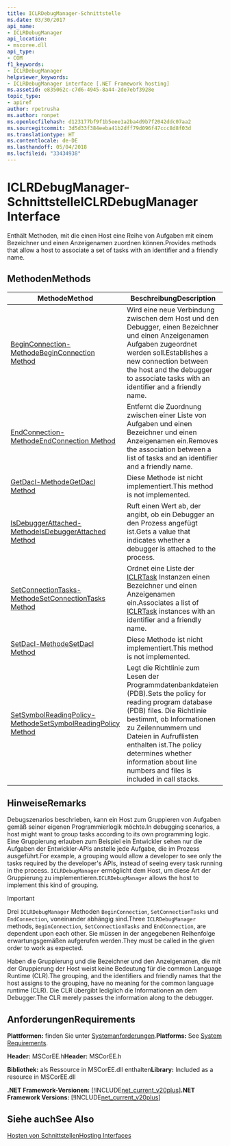 ```yaml
---
title: ICLRDebugManager-Schnittstelle
ms.date: 03/30/2017
api_name:
- ICLRDebugManager
api_location:
- mscoree.dll
api_type:
- COM
f1_keywords:
- ICLRDebugManager
helpviewer_keywords:
- ICLRDebugManager interface [.NET Framework hosting]
ms.assetid: e835062c-c7d6-4945-8a44-2de7ebf3928e
topic_type:
- apiref
author: rpetrusha
ms.author: ronpet
ms.openlocfilehash: d123177bf9f1b5eee1a2ba4d9b7f2042ddc07aa2
ms.sourcegitcommit: 3d5d33f384eeba41b2dff79d096f47ccc8d8f03d
ms.translationtype: HT
ms.contentlocale: de-DE
ms.lasthandoff: 05/04/2018
ms.locfileid: "33434938"
---
```

# <a name="iclrdebugmanager-interface"></a><span data-ttu-id="2aec9-102">ICLRDebugManager-Schnittstelle</span><span class="sxs-lookup"><span data-stu-id="2aec9-102">ICLRDebugManager Interface</span></span>
<span data-ttu-id="2aec9-103">Enthält Methoden, mit die einen Host eine Reihe von Aufgaben mit einem Bezeichner und einen Anzeigenamen zuordnen können.</span><span class="sxs-lookup"><span data-stu-id="2aec9-103">Provides methods that allow a host to associate a set of tasks with an identifier and a friendly name.</span></span>  
  
## <a name="methods"></a><span data-ttu-id="2aec9-104">Methoden</span><span class="sxs-lookup"><span data-stu-id="2aec9-104">Methods</span></span>  
  
|<span data-ttu-id="2aec9-105">Methode</span><span class="sxs-lookup"><span data-stu-id="2aec9-105">Method</span></span>|<span data-ttu-id="2aec9-106">Beschreibung</span><span class="sxs-lookup"><span data-stu-id="2aec9-106">Description</span></span>|  
|------------|-----------------|  
|[<span data-ttu-id="2aec9-107">BeginConnection-Methode</span><span class="sxs-lookup"><span data-stu-id="2aec9-107">BeginConnection Method</span></span>](../../../../docs/framework/unmanaged-api/hosting/iclrdebugmanager-beginconnection-method.md)|<span data-ttu-id="2aec9-108">Wird eine neue Verbindung zwischen dem Host und den Debugger, einen Bezeichner und einen Anzeigenamen Aufgaben zugeordnet werden soll.</span><span class="sxs-lookup"><span data-stu-id="2aec9-108">Establishes a new connection between the host and the debugger to associate tasks with an identifier and a friendly name.</span></span>|  
|[<span data-ttu-id="2aec9-109">EndConnection-Methode</span><span class="sxs-lookup"><span data-stu-id="2aec9-109">EndConnection Method</span></span>](../../../../docs/framework/unmanaged-api/hosting/iclrdebugmanager-endconnection-method.md)|<span data-ttu-id="2aec9-110">Entfernt die Zuordnung zwischen einer Liste von Aufgaben und einen Bezeichner und einen Anzeigenamen ein.</span><span class="sxs-lookup"><span data-stu-id="2aec9-110">Removes the association between a list of tasks and an identifier and a friendly name.</span></span>|  
|[<span data-ttu-id="2aec9-111">GetDacl-Methode</span><span class="sxs-lookup"><span data-stu-id="2aec9-111">GetDacl Method</span></span>](../../../../docs/framework/unmanaged-api/hosting/iclrdebugmanager-getdacl-method.md)|<span data-ttu-id="2aec9-112">Diese Methode ist nicht implementiert.</span><span class="sxs-lookup"><span data-stu-id="2aec9-112">This method is not implemented.</span></span>|  
|[<span data-ttu-id="2aec9-113">IsDebuggerAttached-Methode</span><span class="sxs-lookup"><span data-stu-id="2aec9-113">IsDebuggerAttached Method</span></span>](../../../../docs/framework/unmanaged-api/hosting/iclrdebugmanager-isdebuggerattached-method.md)|<span data-ttu-id="2aec9-114">Ruft einen Wert ab, der angibt, ob ein Debugger an den Prozess angefügt ist.</span><span class="sxs-lookup"><span data-stu-id="2aec9-114">Gets a value that indicates whether a debugger is attached to the process.</span></span>|  
|[<span data-ttu-id="2aec9-115">SetConnectionTasks-Methode</span><span class="sxs-lookup"><span data-stu-id="2aec9-115">SetConnectionTasks Method</span></span>](../../../../docs/framework/unmanaged-api/hosting/iclrdebugmanager-setconnectiontasks-method.md)|<span data-ttu-id="2aec9-116">Ordnet eine Liste der [ICLRTask](../../../../docs/framework/unmanaged-api/hosting/iclrtask-interface.md) Instanzen einen Bezeichner und einen Anzeigenamen ein.</span><span class="sxs-lookup"><span data-stu-id="2aec9-116">Associates a list of [ICLRTask](../../../../docs/framework/unmanaged-api/hosting/iclrtask-interface.md) instances with an identifier and a friendly name.</span></span>|  
|[<span data-ttu-id="2aec9-117">SetDacl-Methode</span><span class="sxs-lookup"><span data-stu-id="2aec9-117">SetDacl Method</span></span>](../../../../docs/framework/unmanaged-api/hosting/iclrdebugmanager-setdacl-method.md)|<span data-ttu-id="2aec9-118">Diese Methode ist nicht implementiert.</span><span class="sxs-lookup"><span data-stu-id="2aec9-118">This method is not implemented.</span></span>|  
|[<span data-ttu-id="2aec9-119">SetSymbolReadingPolicy-Methode</span><span class="sxs-lookup"><span data-stu-id="2aec9-119">SetSymbolReadingPolicy Method</span></span>](../../../../docs/framework/unmanaged-api/hosting/iclrdebugmanager-setsymbolreadingpolicy-method.md)|<span data-ttu-id="2aec9-120">Legt die Richtlinie zum Lesen der Programmdatenbankdateien (PDB).</span><span class="sxs-lookup"><span data-stu-id="2aec9-120">Sets the policy for reading program database (PDB) files.</span></span> <span data-ttu-id="2aec9-121">Die Richtlinie bestimmt, ob Informationen zu Zeilennummern und Dateien in Aufruflisten enthalten ist.</span><span class="sxs-lookup"><span data-stu-id="2aec9-121">The policy determines whether information about line numbers and files is included in call stacks.</span></span>|  
  
## <a name="remarks"></a><span data-ttu-id="2aec9-122">Hinweise</span><span class="sxs-lookup"><span data-stu-id="2aec9-122">Remarks</span></span>  
 <span data-ttu-id="2aec9-123">Debugszenarios beschrieben, kann ein Host zum Gruppieren von Aufgaben gemäß seiner eigenen Programmierlogik möchte.</span><span class="sxs-lookup"><span data-stu-id="2aec9-123">In debugging scenarios, a host might want to group tasks according to its own programming logic.</span></span> <span data-ttu-id="2aec9-124">Eine Gruppierung erlauben zum Beispiel ein Entwickler sehen nur die Aufgaben der Entwickler-APIs anstelle jede Aufgabe, die im Prozess ausgeführt.</span><span class="sxs-lookup"><span data-stu-id="2aec9-124">For example, a grouping would allow a developer to see only the tasks required by the developer's APIs, instead of seeing every task running in the process.</span></span> <span data-ttu-id="2aec9-125">`ICLRDebugManager` ermöglicht dem Host, um diese Art der Gruppierung zu implementieren.</span><span class="sxs-lookup"><span data-stu-id="2aec9-125">`ICLRDebugManager` allows the host to implement this kind of grouping.</span></span>  
  
> [!IMPORTANT]
>  <span data-ttu-id="2aec9-126">Drei `ICLRDebugManager` Methoden `BeginConnection`, `SetConnectionTasks` und `EndConnection`, voneinander abhängig sind.</span><span class="sxs-lookup"><span data-stu-id="2aec9-126">Three `ICLRDebugManager` methods, `BeginConnection`, `SetConnectionTasks` and `EndConnection`, are dependent upon each other.</span></span> <span data-ttu-id="2aec9-127">Sie müssen in der angegebenen Reihenfolge erwartungsgemäßen aufgerufen werden.</span><span class="sxs-lookup"><span data-stu-id="2aec9-127">They must be called in the given order to work as expected.</span></span>  
  
 <span data-ttu-id="2aec9-128">Haben die Gruppierung und die Bezeichner und den Anzeigenamen, die mit der Gruppierung der Host weist keine Bedeutung für die common Language Runtime (CLR).</span><span class="sxs-lookup"><span data-stu-id="2aec9-128">The grouping, and the identifiers and friendly names that the host assigns to the grouping, have no meaning for the common language runtime (CLR).</span></span> <span data-ttu-id="2aec9-129">Die CLR übergibt lediglich die Informationen an dem Debugger.</span><span class="sxs-lookup"><span data-stu-id="2aec9-129">The CLR merely passes the information along to the debugger.</span></span>  
  
## <a name="requirements"></a><span data-ttu-id="2aec9-130">Anforderungen</span><span class="sxs-lookup"><span data-stu-id="2aec9-130">Requirements</span></span>  
 <span data-ttu-id="2aec9-131">**Plattformen:** finden Sie unter [Systemanforderungen](../../../../docs/framework/get-started/system-requirements.md).</span><span class="sxs-lookup"><span data-stu-id="2aec9-131">**Platforms:** See [System Requirements](../../../../docs/framework/get-started/system-requirements.md).</span></span>  
  
 <span data-ttu-id="2aec9-132">**Header:** MSCorEE.h</span><span class="sxs-lookup"><span data-stu-id="2aec9-132">**Header:** MSCorEE.h</span></span>  
  
 <span data-ttu-id="2aec9-133">**Bibliothek:** als Ressource in MSCorEE.dll enthalten</span><span class="sxs-lookup"><span data-stu-id="2aec9-133">**Library:** Included as a resource in MSCorEE.dll</span></span>  
  
 <span data-ttu-id="2aec9-134">**.NET Framework-Versionen:** [!INCLUDE[net_current_v20plus](../../../../includes/net-current-v20plus-md.md)]</span><span class="sxs-lookup"><span data-stu-id="2aec9-134">**.NET Framework Versions:** [!INCLUDE[net_current_v20plus](../../../../includes/net-current-v20plus-md.md)]</span></span>  
  
## <a name="see-also"></a><span data-ttu-id="2aec9-135">Siehe auch</span><span class="sxs-lookup"><span data-stu-id="2aec9-135">See Also</span></span>  
 [<span data-ttu-id="2aec9-136">Hosten von Schnittstellen</span><span class="sxs-lookup"><span data-stu-id="2aec9-136">Hosting Interfaces</span></span>](../../../../docs/framework/unmanaged-api/hosting/hosting-interfaces.md)
